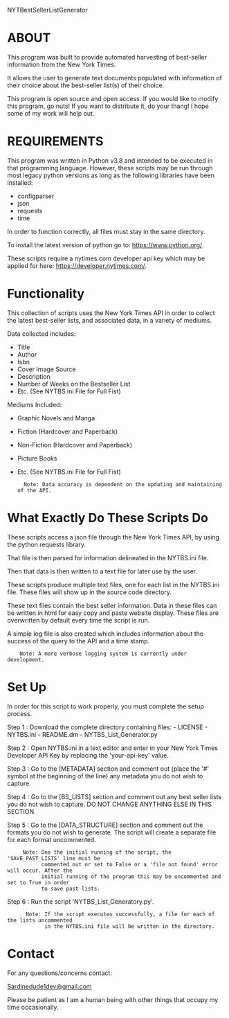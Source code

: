 NYTBestSellerListGenerator

# ABOUT

This program was built to provide automated harvesting of 
best-seller information from the New York Times. 

It allows the user to generate text documents populated with 
information of their choice about the best-seller list(s) of 
their choice. 

This program is open source and open access. If you would like 
to modify this program, go nuts! If you want to distribute it, 
do your thang! I hope some of my work will help out.           


# REQUIREMENTS

This program was written in Python v3.8 and intended to be executed in that programming
language. However, these scripts may be run through most legacy python versions as long
as the following libraries have been installed:

- configparser
- json
- requests
- time

In order to function correctly, all files must stay in the same directory.

To install the latest version of python go to: https://www.python.org/.

These scripts require a nytimes.com developer api key which may be applied for here:
https://developer.nytimes.com/.


# Functionality

This collection of scripts uses the New York Times API in order to collect the latest
best-seller lists, and associated data, in a variety of mediums.

Data collected includes:
- Title
- Author
- Isbn
- Cover Image Source
- Description
- Number of Weeks on the Bestseller List
- Etc. (See NYTBS.ini File for Full Fist)

Mediums Included:
- Graphic Novels and Manga
- Fiction (Hardcover and Paperback)
- Non-Fiction (Hardcover and Paperback)
- Picture Books
- Etc. (See NYTBS.ini File for Full Fist)

        Note: Data accuracy is dependent on the updating and maintaining of the API.


# What Exactly Do These Scripts Do

These scripts access a json file through the New York Times API, by using the python requests
library. 

That file is then parsed for information delineated in the NYTBS.ini file.

Then that data is then written to a text file for later use by the user.

These scripts produce multiple text files, one for each list in the NYTBS.ini file. These files
will show up in the source code directory.

These text files contain the best seller information. Data in these files can be written in html
for easy copy and paste website display. These files are overwritten by default every time the
script is run.

A simple log file is also created which includes information about the success of the query to the
API and a time stamp.

        Note: A more verbose logging system is currently under development.


# Set Up

In order for this script to work properly, you must complete the setup process.

Step 1 : Download the complete directory containing files:
    - LICENSE 
    - NYTBS.ini
    - README.dm
    - NYTBS_List_Generator.py

Step 2 : Open NYTBS.ini in a text editor and enter in your New York Times Developer API Key
         by replacing the 'your-api-key' value.
          
Step 3 : Go to the [METADATA] section and comment out (place the '#' symbol at the beginning
         of the line) any metadata you do not wish to capture.
         
Step 4 : Go to the [BS_LISTS] section and comment out any best seller lists you do not wish to
         capture.
         DO NOT CHANGE ANYTHING ELSE IN THIS SECTION.
         
Step 5 : Go to the [DATA_STRUCTURE] section and comment out the formats you do not wish to
         generate. The script will create a separate file for each format uncommented.
         
         Note: One the initial running of the script, the 'SAVE_PAST_LISTS' line must be
               commented out or set to False or a 'file not found' error will occur. After the
               initial running of the program this may be uncommented and set to True in order
               to save past lists.

Step 6 : Run the script 'NYTBS_List_Generatory.py'.
     
          Note: If the script executes successfully, a file for each of the lists uncommented
                in the NYTBS.ini file will be written in the directory.
                
# Contact
For any questions/concerns contact:

Sardinedude1dev@gmail.com

Please be patient as I am a human being with other things that occupy my time occasionally.
